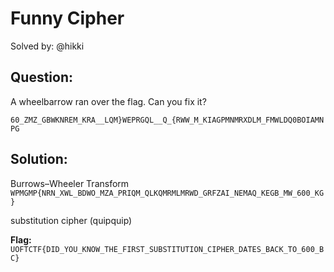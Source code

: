 # Funny Cipher

Solved by: @hikki

## Question:
A wheelbarrow ran over the flag. Can you fix it?

`60_ZMZ_GBWKNREM_KRA__LQM}WEPRGQL__Q_{RWW_M_KIAGPMNMRXDLM_FMWLDQ0BOIAMNPG`


## Solution:
Burrows–Wheeler Transform
`WPMGMP{NRN_XWL_BDWO_MZA_PRIQM_QLKQMRMLMRWD_GRFZAI_NEMAQ_KEGB_MW_600_KG}`

substitution cipher (quipquip)

**Flag:** `UOFTCTF{DID_YOU_KNOW_THE_FIRST_SUBSTITUTION_CIPHER_DATES_BACK_TO_600_BC}`
